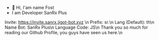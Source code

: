 - 👋 Hi, I'am name Fost
- I am Developer SanRx Plus

Invite: https://invite.sanrx.jigot-bot.xyz \n
Prefix: sr.\n
Lang (Default): th\n
Name Bot: SanRx Plus\n
Language Code: JS\n
Thank you so much for reading our Github Profile, you guys have seen us here.\n
